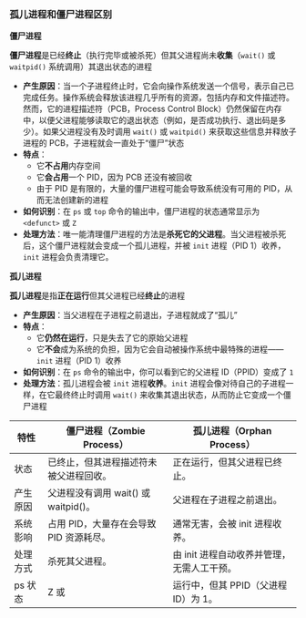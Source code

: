 ### 孤儿进程和僵尸进程区别

**僵尸进程**

**僵尸进程**是已经**终止**（执行完毕或被杀死）但其父进程尚未**收集**（`wait()` 或 `waitpid()` 系统调用）其退出状态的进程

- **产生原因**：当一个子进程终止时，它会向操作系统发送一个信号，表示自己已完成任务。操作系统会释放该进程几乎所有的资源，包括内存和文件描述符。然而，它的进程描述符（PCB，Process Control Block）仍然保留在内存中，以便父进程能够读取它的退出状态（例如，是否成功执行、退出码是多少）。如果父进程没有及时调用 `wait()` 或 `waitpid()` 来获取这些信息并释放子进程的 PCB，子进程就会一直处于“僵尸”状态
- **特点**：
  - 它**不占用**内存空间
  - 它**会占用**一个 PID，因为 PCB 还没有被回收
  - 由于 PID 是有限的，大量的僵尸进程可能会导致系统没有可用的 PID，从而无法创建新的进程
- **如何识别**：在 `ps` 或 `top` 命令的输出中，僵尸进程的状态通常显示为 `<defunct>` 或 `Z`
- **处理方法**：唯一能清理僵尸进程的方法是**杀死它的父进程**。当父进程被杀死后，这个僵尸进程就会变成一个孤儿进程，并被 `init` 进程（PID 1）收养，`init` 进程会负责清理它。

**孤儿进程**

**孤儿进程**是指**正在运行**但其父进程已经**终止**的进程

- **产生原因**：当父进程在子进程之前退出，子进程就成了“孤儿”
- **特点**：
  - 它**仍然在运行**，只是失去了它的原始父进程
  - 它**不会**成为系统的负担，因为它会自动被操作系统中最特殊的进程——`init` 进程（PID 1）收养
- **如何识别**：在 `ps` 命令的输出中，你可以看到它的父进程 ID（PPID）变成了 `1`
- **处理方法**：孤儿进程会被 `init` 进程**收养**。`init` 进程会像对待自己的子进程一样，在它最终终止时调用 `wait()` 来收集其退出状态，从而防止它变成一个僵尸进程

| 特性     | 僵尸进程（Zombie Process）              | 孤儿进程（Orphan Process）                 |
| -------- | --------------------------------------- | ------------------------------------------ |
| 状态     | 已终止，但其进程描述符未被父进程回收。  | 正在运行，但其父进程已终止。               |
| 产生原因 | 父进程没有调用 wait() 或 waitpid()。    | 父进程在子进程之前退出。                   |
| 系统影响 | 占用 PID，大量存在会导致 PID 资源耗尽。 | 通常无害，会被 init 进程收养。             |
| 处理方式 | 杀死其父进程。                          | 由 init 进程自动收养并管理，无需人工干预。 |
| ps 状态  | Z 或 <defunct>                          | 运行中，但其 PPID（父进程 ID）为 1。       |